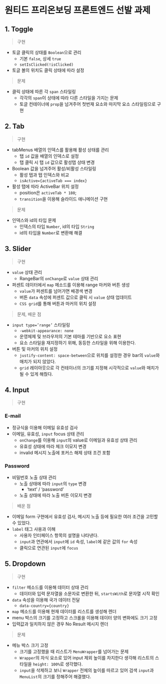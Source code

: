 # 원티드 프리온보딩 프론트엔드 선발 과제

## 1. Toggle

> 구현

- 토글 클릭의 상태를 `Boolean`으로 관리
  - 기본 `false`, 상세 `true`
  - `setIsClicked(!isClicked)`
- 토글 볼의 위치도 클릭 상태에 따라 설정

> 문제

- 클릭 상태에 따른 각 `span` 스타일링
  - 각각의 `span`이 상태에 따라 다른 스타일을 가지는 문제
  - 토글 컨테이너에 `prop`을 넘겨주어 첫번재 요소와 마지막 요소 스타일링으로 구현

## 2. Tab

> 구현

- tabMenus 배열의 인덱스를 활용해 활성 상태를 관리
  - 탭 `id` 값을 배열의 인덱스로 설정
  - 탭 클릭 시 탭 `id` 값으로 활성탭 상태 변경
- Boolean 값을 넘겨주어 활성/비활성 스타일링
  - 활성 탭과 탭 인덱스와 비교
  - `isActive={activeTab === index}`
- 활성 탭에 따라 ActiveBar 위치 설정
  - position은 `activeTab * 180`;
  - `transition`을 이용해 슬라이드 애니메이션 구현

> 문제

- 인덱스와 id의 타입 문제
  - 인덱스의 타입 `Number`, id의 타입 `String`
  - id의 타입을 `Number`로 변환해 해결

## 3. Slider

> 구현

- `value` 상태 관리
  - RangeBar의 `onChange`로 `value` 상태 관리
- 퍼센트 데이터에서 `map` 메소드를 이용해 range 마커와 버튼 생성
  - `value`가 퍼센트를 넘어가면 배경색 변경
  - 버튼 `data` 속성에 퍼센트 값으로 클릭 시 `value` 상태 업데이트
  - `CSS grid`를 통해 버튼과 마커의 위치 설정

> 문제, 배운 점

- `input type=’range’` 스타일링
  - `-webkit-appearance: none`
  - 운영체제 및 브라우저의 기본 테마를 기반으로 요소 표현
  - 요소 스타일을 재지정하기 위해, 동등한 스타일을 위해 이용한다.
- 버튼 및 마커의 위치 설정
  - `justify-content: space-between`으로 위치를 설정한 경우 bar의 `value`와 매치가 되지 않았다.
  - `grid` 레이아웃으로 각 컨테이너의 크기를 지정해 시각적으로 `value`와 매치가 될 수 있게 해줬다.

## 4. Input

> 구현

### E-mail

- 정규식을 이용해 이메일 유효성 검사
- 이메일, 유효성, `input` focus 상태 관리
  - `onChange`를 이용해 `input`의 value로 이메일과 유효성 상태 관리
  - 유효성 상태에 따라 체크 이모지 변경
  - invalid 메시지 노출에 포커스 해제 상태 조건 포함

### Password

- 비밀번호 노출 상태 관리
  - 노출 상태에 따라 `input`의 `type` 변경
    - ‘text’ / ‘password’
  - 노출 상태에 따라 노출 버튼 이모지 변경

> 배운 점

- 이메일 form 구현에서 유효성 검사, 메시지 노출 등에 필요한 여러 조건을 고민할 수 있었다.
- `label` 태그 사용과 이해
  - 사용자 인터페이스 항목의 설명을 나타낸다.
  - `input`과 연관에서 `input`에 `id` 속성, `label`에 같은 값의 `for` 속성
  - 클릭으로 연관된 `input`에 `focus`

## 5. Dropdown

> 구현

- `filter` 메소드를 이용해 데이터 상태 관리
  - 데이터와 입력 문자열을 소문자로 변환한 뒤, `startsWith`로 문자열 시작 확인
- `data` 속성을 이용해 국가 데이터 전달
  - `data-country={country}`
- `map` 메소드를 이용해 현재 데이터를 리스트를 생성해 렌더
- menu 박스의 크기를 고정하고 스크롤을 이용해 데이터 양의 변화에도 크기 고정
- 입력값과 일치하지 않은 경우 No Result 메시지 렌더

> 문제

- 메뉴 박스 크기 고정
  - 크기를 고정했을 때 리스트가 `MenuWrapper`를 넘어가는 문제
  - `Wrapper`의 자식 요소로 있어 input 제외 높이를 차지한다 생각해 리스트의 스타일을 `height: 100%`로 생각했다.
  - `input`을 삭제하고 보니 `Wrapper` 전체의 높이를 따르고 있어 검색 `input`과 `MenuList`의 크기를 정해주어 해결했다.
